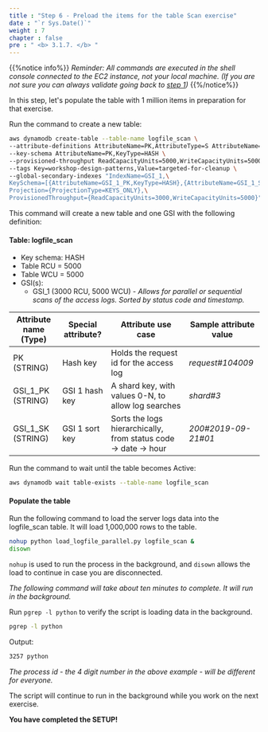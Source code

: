 ```yaml
---
title : "Step 6 - Preload the items for the table Scan exercise"
date : "`r Sys.Date()`"
weight : 7
chapter : false
pre : " <b> 3.1.7. </b> "
---
```

{{%notice info%}}
_Reminder: All commands are executed in the shell console connected to the EC2 instance, not your local machine. (If you are not sure you can always validate going back to [step 1](https://catalog.workshops.aws/dynamodb-labs/en-US/design-patterns/setup/step1.html))_
{{%/notice%}}

In this step, let's populate the table with 1 million items in preparation for that exercise.

Run the command to create a new table:

```bash
aws dynamodb create-table --table-name logfile_scan \
--attribute-definitions AttributeName=PK,AttributeType=S AttributeName=GSI_1_PK,AttributeType=S AttributeName=GSI_1_SK,AttributeType=S \
--key-schema AttributeName=PK,KeyType=HASH \
--provisioned-throughput ReadCapacityUnits=5000,WriteCapacityUnits=5000 \
--tags Key=workshop-design-patterns,Value=targeted-for-cleanup \
--global-secondary-indexes "IndexName=GSI_1,\
KeySchema=[{AttributeName=GSI_1_PK,KeyType=HASH},{AttributeName=GSI_1_SK,KeyType=RANGE}],\
Projection={ProjectionType=KEYS_ONLY},\
ProvisionedThroughput={ReadCapacityUnits=3000,WriteCapacityUnits=5000}"
```

This command will create a new table and one GSI with the following definition:

#### Table: logfile_scan

- Key schema: HASH
- Table RCU = 5000
- Table WCU = 5000
- GSI(s):
    - GSI_1 (3000 RCU, 5000 WCU) - _Allows for parallel or sequential scans of the access logs. Sorted by status code and timestamp._

|Attribute name (Type)|Special attribute?|Attribute use case|Sample attribute value|
|---|---|---|---|
|PK (STRING)|Hash key|Holds the request id for the access log|_request#104009_|
|GSI_1_PK (STRING)|GSI 1 hash key|A shard key, with values 0-N, to allow log searches|_shard#3_|
|GSI_1_SK (STRING)|GSI 1 sort key|Sorts the logs hierarchically, from status code -> date -> hour|_200#2019-09-21#01_|

Run the command to wait until the table becomes Active:

```bash
aws dynamodb wait table-exists --table-name logfile_scan
```

#### Populate the table


Run the following command to load the server logs data into the logfile_scan table. It will load 1,000,000 rows to the table.

```bash
nohup python load_logfile_parallel.py logfile_scan &
disown
```

`nohup` is used to run the process in the background, and `disown` allows the load to continue in case you are disconnected.

_The following command will take about ten minutes to complete. It will run in the background._

Run `pgrep -l python` to verify the script is loading data in the background.

```bash
pgrep -l python
```

Output:

```txt
3257 python
```

_The process id - the 4 digit number in the above example - will be different for everyone._

The script will continue to run in the background while you work on the next exercise.

**You have completed the SETUP!**